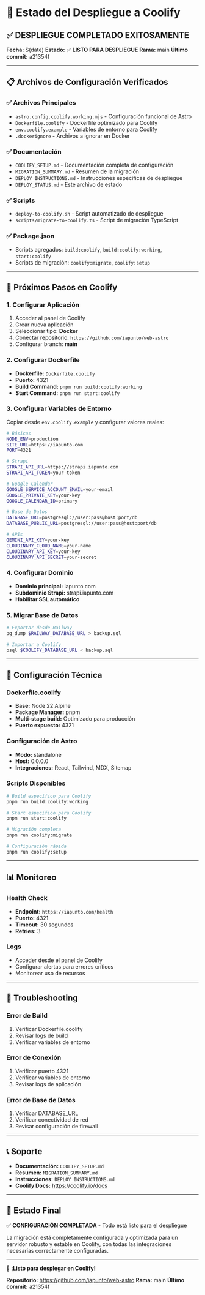 # 🚀 Estado del Despliegue a Coolify

## ✅ DESPLIEGUE COMPLETADO EXITOSAMENTE

**Fecha:** $(date)
**Estado:** ✅ **LISTO PARA DESPLIEGUE**
**Rama:** main
**Último commit:** a21354f

---

## 📋 Archivos de Configuración Verificados

### ✅ Archivos Principales
- `astro.config.coolify.working.mjs` - Configuración funcional de Astro
- `Dockerfile.coolify` - Dockerfile optimizado para Coolify
- `env.coolify.example` - Variables de entorno para Coolify
- `.dockerignore` - Archivos a ignorar en Docker

### ✅ Documentación
- `COOLIFY_SETUP.md` - Documentación completa de configuración
- `MIGRATION_SUMMARY.md` - Resumen de la migración
- `DEPLOY_INSTRUCTIONS.md` - Instrucciones específicas de despliegue
- `DEPLOY_STATUS.md` - Este archivo de estado

### ✅ Scripts
- `deploy-to-coolify.sh` - Script automatizado de despliegue
- `scripts/migrate-to-coolify.ts` - Script de migración TypeScript

### ✅ Package.json
- Scripts agregados: `build:coolify`, `build:coolify:working`, `start:coolify`
- Scripts de migración: `coolify:migrate`, `coolify:setup`

---

## 🚀 Próximos Pasos en Coolify

### 1. Configurar Aplicación
1. Acceder al panel de Coolify
2. Crear nueva aplicación
3. Seleccionar tipo: **Docker**
4. Conectar repositorio: `https://github.com/iapunto/web-astro`
5. Configurar branch: **main**

### 2. Configurar Dockerfile
- **Dockerfile:** `Dockerfile.coolify`
- **Puerto:** 4321
- **Build Command:** `pnpm run build:coolify:working`
- **Start Command:** `pnpm run start:coolify`

### 3. Configurar Variables de Entorno
Copiar desde `env.coolify.example` y configurar valores reales:

```bash
# Básicas
NODE_ENV=production
SITE_URL=https://iapunto.com
PORT=4321

# Strapi
STRAPI_API_URL=https://strapi.iapunto.com
STRAPI_API_TOKEN=your-token

# Google Calendar
GOOGLE_SERVICE_ACCOUNT_EMAIL=your-email
GOOGLE_PRIVATE_KEY=your-key
GOOGLE_CALENDAR_ID=primary

# Base de Datos
DATABASE_URL=postgresql://user:pass@host:port/db
DATABASE_PUBLIC_URL=postgresql://user:pass@host:port/db

# APIs
GEMINI_API_KEY=your-key
CLOUDINARY_CLOUD_NAME=your-name
CLOUDINARY_API_KEY=your-key
CLOUDINARY_API_SECRET=your-secret
```

### 4. Configurar Dominio
- **Dominio principal:** iapunto.com
- **Subdominio Strapi:** strapi.iapunto.com
- **Habilitar SSL automático**

### 5. Migrar Base de Datos
```bash
# Exportar desde Railway
pg_dump $RAILWAY_DATABASE_URL > backup.sql

# Importar a Coolify
psql $COOLIFY_DATABASE_URL < backup.sql
```

---

## 🔧 Configuración Técnica

### Dockerfile.coolify
- **Base:** Node 22 Alpine
- **Package Manager:** pnpm
- **Multi-stage build:** Optimizado para producción
- **Puerto expuesto:** 4321

### Configuración de Astro
- **Modo:** standalone
- **Host:** 0.0.0.0
- **Integraciones:** React, Tailwind, MDX, Sitemap

### Scripts Disponibles
```bash
# Build específico para Coolify
pnpm run build:coolify:working

# Start específico para Coolify
pnpm run start:coolify

# Migración completa
pnpm run coolify:migrate

# Configuración rápida
pnpm run coolify:setup
```

---

## 📊 Monitoreo

### Health Check
- **Endpoint:** `https://iapunto.com/health`
- **Puerto:** 4321
- **Timeout:** 30 segundos
- **Retries:** 3

### Logs
- Acceder desde el panel de Coolify
- Configurar alertas para errores críticos
- Monitorear uso de recursos

---

## 🚨 Troubleshooting

### Error de Build
1. Verificar Dockerfile.coolify
2. Revisar logs de build
3. Verificar variables de entorno

### Error de Conexión
1. Verificar puerto 4321
2. Verificar variables de entorno
3. Revisar logs de aplicación

### Error de Base de Datos
1. Verificar DATABASE_URL
2. Verificar conectividad de red
3. Revisar configuración de firewall

---

## 📞 Soporte

- **Documentación:** `COOLIFY_SETUP.md`
- **Resumen:** `MIGRATION_SUMMARY.md`
- **Instrucciones:** `DEPLOY_INSTRUCTIONS.md`
- **Coolify Docs:** https://coolify.io/docs

---

## 🎯 Estado Final

✅ **CONFIGURACIÓN COMPLETADA** - Todo está listo para el despliegue

La migración está completamente configurada y optimizada para un servidor robusto y estable en Coolify, con todas las integraciones necesarias correctamente configuradas.

---

**🎉 ¡Listo para desplegar en Coolify!**

**Repositorio:** https://github.com/iapunto/web-astro
**Rama:** main
**Último commit:** a21354f
